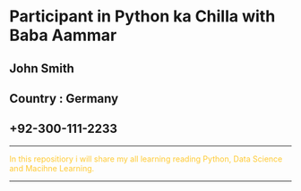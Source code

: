 # Participant in Python ka Chilla with Baba Aammar

## John Smith

## Country : Germany

## +92-300-111-2233

***

<span style="color:#FFCA33">In this repositiory i will share my all learning reading Python, Data Science and Macihne Learning.</span>

***
